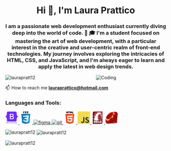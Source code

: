 <h1 align="center">Hi 👋, I'm Laura Prattico</h1>
<h3 align="center">I am a passionate web development enthusiast currently diving deep into the world of code. 🚀 🎓 I'm a student focused on mastering the art of web development, with a particular interest in the creative and user-centric realm of front-end technologies. My journey involves exploring the intricacies of HTML, CSS, and JavaScript, and I'm always eager to learn and apply the latest in web design trends.</h3>
<img align="right" alt="Coding" width="220" src="https://tse4.mm.bing.net/th?id=OIP.6qnP8ZHESN0IhK15TWdahAHaFj&pid=Api&P=0&h=180">

<p align="left"> <img src="https://komarev.com/ghpvc/?username=laurapratt12&label=Profile%20views&color=0e75b6&style=flat" alt="laurapratt12" /> </p>

📫 How to reach me **lauraprattico@hotmail.com**

<p align="left">
</p>

<h3 align="left">Languages and Tools:</h3>
<p align="left"> <a href="https://getbootstrap.com" target="_blank" rel="noreferrer"> <img src="https://raw.githubusercontent.com/devicons/devicon/master/icons/bootstrap/bootstrap-plain-wordmark.svg" alt="bootstrap" width="40" height="40"/> </a> <a href="https://www.w3schools.com/css/" target="_blank" rel="noreferrer"> <img src="https://raw.githubusercontent.com/devicons/devicon/master/icons/css3/css3-original-wordmark.svg" alt="css3" width="40" height="40"/> </a> <a href="https://www.figma.com/" target="_blank" rel="noreferrer"> <img src="https://www.vectorlogo.zone/logos/figma/figma-icon.svg" alt="figma" width="40" height="40"/> </a> <a href="https://git-scm.com/" target="_blank" rel="noreferrer"> <img src="https://www.vectorlogo.zone/logos/git-scm/git-scm-icon.svg" alt="git" width="40" height="40"/> </a> <a href="https://www.w3.org/html/" target="_blank" rel="noreferrer"> <img src="https://raw.githubusercontent.com/devicons/devicon/master/icons/html5/html5-original-wordmark.svg" alt="html5" width="40" height="40"/> </a> <a href="https://developer.mozilla.org/en-US/docs/Web/JavaScript" target="_blank" rel="noreferrer"> <img src="https://raw.githubusercontent.com/devicons/devicon/master/icons/javascript/javascript-original.svg" alt="javascript" width="40" height="40"/> </a> <a href="https://rubyonrails.org" target="_blank" rel="noreferrer"> <img src="https://raw.githubusercontent.com/devicons/devicon/master/icons/rails/rails-original-wordmark.svg" alt="rails" width="40" height="40"/> </a> <a href="https://www.ruby-lang.org/en/" target="_blank" rel="noreferrer"> <img src="https://raw.githubusercontent.com/devicons/devicon/master/icons/ruby/ruby-original.svg" alt="ruby" width="40" height="40"/> </a> </p>

<p><img align="left" src="https://github-readme-stats.vercel.app/api/top-langs?username=laurapratt12&show_icons=true&locale=en&layout=compact" alt="laurapratt12" /></p>

<p>&nbsp;<img align="center" src="https://github-readme-stats.vercel.app/api?username=laurapratt12&show_icons=true&locale=en" alt="laurapratt12" /></p>

<p><img align="center" src="https://github-readme-streak-stats.herokuapp.com/?user=laurapratt12&" alt="laurapratt12" /></p>
